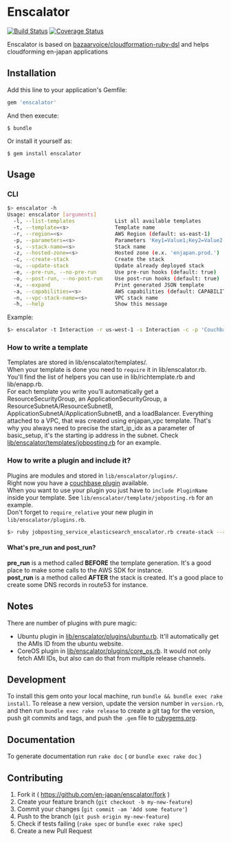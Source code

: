 # Enscalator

[![Build Status](https://magnum.travis-ci.com/en-japan/enscalator.svg?token=hzDTonLsrtFjB1EvbfNy&branch=master)](https://magnum.travis-ci.com/en-japan/enscalator)
[![Coverage Status](***REMOVED***c)](***REMOVED***)

Enscalator is based on [bazaarvoice/cloudformation-ruby-dsl](https://github.com/bazaarvoice/cloudformation-ruby-dsl) and helps cloudforming en-japan applications

## Installation

Add this line to your application's Gemfile:

```ruby
gem 'enscalator'
```

And then execute:

    $ bundle

Or install it yourself as:

    $ gem install enscalator

## Usage

### CLI

```bash
$> enscalator -h
Usage: enscalator [arguments]
  -l, --list-templates             List all available templates
  -t, --template=<s>               Template name
  -r, --region=<s>                 AWS Region (default: us-east-1)
  -p, --parameters=<s>             Parameters 'Key1=Value1;Key2=Value2'
  -s, --stack-name=<s>             Stack name
  -z, --hosted-zone=<s>            Hosted zone (e.x. 'enjapan.prod.')
  -c, --create-stack               Create the stack
  -u, --update-stack               Update already deployed stack
  -e, --pre-run, --no-pre-run      Use pre-run hooks (default: true)
  -o, --post-run, --no-post-run    Use post-run hooks (default: true)
  -x, --expand                     Print generated JSON template
  -a, --capabilities=<s>           AWS capabilities (default: CAPABILITY_IAM)
  -n, --vpc-stack-name=<s>         VPC stack name
  -h, --help                       Show this message
```

Example:
```bash
$> enscalator -t Interaction -r us-west-1 -s Interaction -c -p 'CouchbaseInteractionKeyName=test;WebServerPort=9000'
```

### How to write a template
Templates are stored in lib/enscalator/templates/.  
When your template is done you need to `require` it in lib/enscalator.rb.  
You'll find the list of helpers you can use in lib/richtemplate.rb and lib/enapp.rb.  
For each template you write you'll automatically get a ResourceSecurityGroup, an ApplicationSecurityGroup, a ResourceSubnetA/ResourceSubnetB, ApplicationSubnetA/ApplicationSubnetB, and a loadBalancer. Everything attached to a VPC, that was created using enjapan_vpc template.
That's why you always need to precise the start_ip_idx as a parameter of basic_setup, it's the starting ip address in the subnet.
Check [lib/enscalator/templates/jobposting.rb](lib/enscalator/templates/jobposting.rb) for an example.


### How to write a plugin and include it?
Plugins are modules and stored in `lib/enscalator/plugins/`.  
Right now you have a [couchbase plugin](lib/enscalator/plugins/couchbase.rb) available.  
When you want to use your plugin you just have to `include PluginName` inside your template. See `lib/enscalator/template/jobposting.rb` for an example.  
Don't forget to `require_relative` your new plugin in `lib/enscalator/plugins.rb`.

```bash
$> ruby jobposting_service_elasticsearch_enscalator.rb create-stack --region us-west-1 --stack-name jobposting-elasticsearch --parameters 'KeyName=test;WebServerPort=9000'
```

#### What's pre_run and post_run?
**pre_run** is a method called **BEFORE** the template generation. It's a good place to make some calls to the AWS SDK for instance.  
**post_run** is a method called **AFTER** the stack is created. It's a good place to create some DNS records in route53 for instance.

## Notes

There are number of plugins with pure magic:

* Ubuntu plugin in [lib/enscalator/plugins/ubuntu.rb](lib/enscalator/plugins/ubuntu.rb). It'll automatically get the AMIs ID from the ubuntu website.
* CoreOS plugin in [lib/enscalator/plugins/core_os.rb](lib/enscalator/plugins/core_os.rb). It would not only fetch AMI IDs, but also can do that from multiple release channels.

## Development

To install this gem onto your local machine, run `bundle && bundle exec rake install`. To release a new version, update the version number in `version.rb`, and then run `bundle exec rake release` to create a git tag for the version, push git commits and tags, and push the `.gem` file to [rubygems.org](https://rubygems.org).

## Documentation

To generate documentation run `rake doc` ( or `bundle exec rake doc` )

## Contributing

1. Fork it ( https://github.com/en-japan/enscalator/fork )
2. Create your feature branch (`git checkout -b my-new-feature`)
3. Commit your changes (`git commit -am 'Add some feature'`)
4. Push to the branch (`git push origin my-new-feature`)
5. Check if tests failing (`rake spec` or `bundle exec rake spec`)
6. Create a new Pull Request